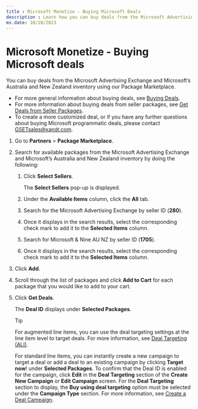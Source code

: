 ```yaml
---
title : Microsoft Monetize - Buying Microsoft Deals
description : Learn how you can buy deals from the Microsoft Advertising Exchange using our Package Marketplace. 
ms.date: 10/28/2023
---
```



# Microsoft Monetize - Buying Microsoft deals

You can buy deals from the Microsoft Advertising Exchange and
Microsoft’s Australia and New Zealand inventory using our Package
Marketplace.

- For more general information about buying deals, see [Buying Deals](buying-deals.md).
- For more information about buying deals from seller packages, see [Get Deals from Seller Packages](get-deals-from-seller-packages.md).
- To create a more customized deal, or if you have any further questions
  about buying Microsoft programmatic deals, please contact
  GSETsales@xandr.com.

1. Go to
    **Partners**
    \> **Package
    Marketplace**.
1. Search for available packages from the
    Microsoft Advertising Exchange and Microsoft’s Australia and New
    Zealand inventory by doing the following:
    1. Click **Select
        Sellers**.

        The **Select Sellers** pop-up
        is displayed.

    1. Under the
        **Available Items** column, click
        the **All** tab.
    1. Search for the Microsoft Advertising
        Exchange by seller ID (**280**).
    1. Once it displays in the search results,
        select the corresponding check mark to add it to the
        **Selected Items** column.
    1. Search for Microsoft & Nine AU NZ by seller
        ID (**1705**).
    1. Once it displays in the search results,
        select the corresponding check mark to add it to the
        **Selected Items** column.
1. Click
    **Add**.
1. Scroll through the list of packages and click
    **Add to Cart** for each package that
    you would like to add to your cart.
1. Click **Get
    Deals**.

    The **Deal ID** displays under
    **Selected Packages**.

    > [!TIP]
    > For augmented line items, you can use the deal targeting settings at the line item level to target deals. For more information, see [Deal Targeting (ALI)](deal-targeting-ali.md). 
    > 
    > For standard line items, you can instantly create a new campaign to target a deal or add a deal to an existing campaign by clicking **Target now**! under **Selected Packages**. To confirm that the Deal ID is enabled for the campaign, click **Edit** in the **Deal Targeting** section of the **Create New Campaign** or **Edit Campaign** screen. For the **Deal Targeting** section to display, the **Buy using deal targeting** option must be selected under the **Campaign Type** section. For more information, see [Create a Deal Campaign](create-a-deal-campaign.md).
